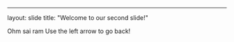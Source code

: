 ---
layout: slide
title: "Welcome to our second slide!"

Ohm sai ram
Use the left arrow to go back!
